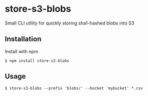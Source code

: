 
# store-s3-blobs

Small CLI utility for quickly storing sha1-hashed blobs into S3

## Installation

  Install with npm

    $ npm install store-s3-blobs

## Usage

    $ store-s3-blobs --prefix 'blobs/' --bucket 'mybucket' *.csv
